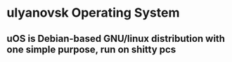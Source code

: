 # ulyanovsk Operating System
## uOS is Debian-based GNU/linux distribution with one simple purpose, run on shitty pcs
